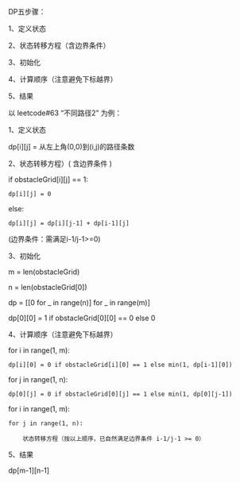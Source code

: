
DP五步骤：

1、定义状态

2、状态转移方程（含边界条件）

3、初始化

4、计算顺序（注意避免下标越界）

5、结果




以 leetcode#63 “不同路径2” 为例：

1、定义状态

dp[i][j] = 从左上角(0,0)到(i,j)的路径条数

2、状态转移方程）( 含边界条件 )

if obstacleGrid[i][j] == 1:

    dp[i][j] = 0

else:

    dp[i][j] = dp[i][j-1] + dp[i-1][j]

(边界条件：需满足i-1/j-1>=0)

3、初始化

m = len(obstacleGrid)

n = len(obstacleGrid[0])

dp = [[0 for _ in range(n)] for _ in range(m)]

dp[0][0] = 1 if obstacleGrid[0][0] == 0 else 0

4、计算顺序（注意避免下标越界）

for i in range(1, m):

    dp[i][0] = 0 if obstacleGrid[i][0] == 1 else min(1, dp[i-1][0])

for j in range(1, n):

    dp[0][j] = 0 if obstacleGrid[0][j] == 1 else min(1, dp[0][j-1])

for i in range(1, m):

    for j in range(1, n):

        状态转移方程（按以上顺序，已自然满足边界条件 i-1/j-1 >= 0）

5、结果

dp[m-1][n-1]


